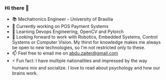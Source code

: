 ### Hi there 👋

- 📚 Mechatronics Engineer - University of Brasilia
- 🔭 Currently working on POS Payment Systems  
- 🌱 Learning Devops Engineering, OpenCV and Pytorch  
- 👯 Looking forward to work with Robotics, Embedded Systems, Control Systems or Computer Vision. My thirst for knowledge makes me always be open to new technologies, so I'm not restricted only to these.
- 📫 Feel free to email me on abdu.zaiter@gmail.com
- ⚡ Fun fact: I have multiple nationalities and impressed by the way humans mix and socialize. I love to read about psychology and how our brains work.  
